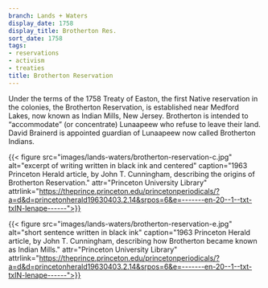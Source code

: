 ```yaml
---
branch: Lands + Waters
display_date: 1758
display_title: Brotherton Res.
sort_date: 1758
tags:
- reservations
- activism
- treaties
title: Brotherton Reservation
---
```


Under the terms of the 1758 Treaty of Easton, the first Native reservation in the colonies, the Brotherton Reservation, is established near Medford Lakes, now known as Indian Mills, New Jersey. Brotherton is intended to “accommodate” (or concentrate) Lunaapeew who refuse to leave their land. David Brainerd is appointed guardian of Lunaapeew now called Brotherton Indians.

{{< figure src="images/lands-waters/brotherton-reservation-c.jpg" alt="excerpt of writing written in black ink and centered" caption="1963 Princeton Herald article, by John T. Cunningham, describing the origins of Brotherton Reservation." attr="Princeton University Library" attrlink="https://theprince.princeton.edu/princetonperiodicals/?a=d&d=princetonherald19630403.2.14&srpos=6&e=-------en-20--1--txt-txIN-lenape------">}}

{{< figure src="images/lands-waters/brotherton-reservation-e.jpg" alt="short sentence written in black ink" caption="1963 Princeton Herald article, by John T. Cunningham, describing how Brotherton became known as Indian Mills." attr="Princeton University Library" attrlink="https://theprince.princeton.edu/princetonperiodicals/?a=d&d=princetonherald19630403.2.14&srpos=6&e=-------en-20--1--txt-txIN-lenape------">}}
